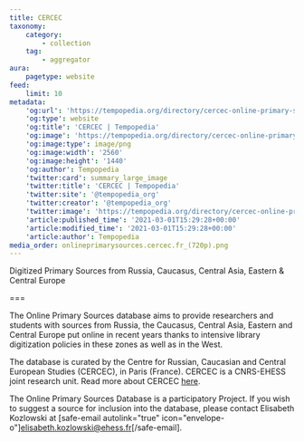 ```yaml
---
title: CERCEC
taxonomy:
    category:
        - collection
    tag:
        - aggregator
aura:
    pagetype: website
feed:
    limit: 10
metadata:
    'og:url': 'https://tempopedia.org/directory/cercec-online-primary-sources'
    'og:type': website
    'og:title': 'CERCEC | Tempopedia'
    'og:image': 'https://tempopedia.org/directory/cercec-online-primary-sources/onlineprimarysources.cercec.fr_(720p).png'
    'og:image:type': image/png
    'og:image:width': '2560'
    'og:image:height': '1440'
    'og:author': Tempopedia
    'twitter:card': summary_large_image
    'twitter:title': 'CERCEC | Tempopedia'
    'twitter:site': '@tempopedia_org'
    'twitter:creator': '@tempopedia_org'
    'twitter:image': 'https://tempopedia.org/directory/cercec-online-primary-sources/onlineprimarysources.cercec.fr_(720p).png'
    'article:published_time': '2021-03-01T15:29:28+00:00'
    'article:modified_time': '2021-03-01T15:29:28+00:00'
    'article:author': Tempopedia
media_order: onlineprimarysources.cercec.fr_(720p).png
---
```


Digitized Primary Sources from Russia, Caucasus, Central Asia, Eastern & Central Europe

===

The Online Primary Sources database aims to provide researchers and students with sources from Russia, the Caucasus, Central Asia, Eastern and Central Europe put online in recent years thanks to intensive library digitization policies in these zones as well as in the West.

The database is curated by the Centre for Russian, Caucasian and Central European Studies (CERCEC), in Paris (France). CERCEC is a CNRS-EHESS joint research unit. Read more about CERCEC [here](https://www.cercec.fr/en/cercec/about/).

The Online Primary Sources Database is a participatory Project. If you wish to suggest a source for inclusion into the database, please contact Elisabeth Kozlowski at [safe-email autolink="true" icon="envelope-o"]elisabeth.kozlowski@ehess.fr[/safe-email].